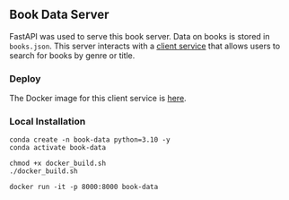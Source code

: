 ## Book Data Server

FastAPI was used to serve this book server. Data on books is stored in `books.json`. This server interacts with a [client service](https://github.com/ongsici/book-client) that allows users to search for books by genre or title.

### Deploy
The Docker image for this client service is [here](https://github.com/users/ongsici/packages/container/package/book-data).

### Local Installation
```
conda create -n book-data python=3.10 -y
conda activate book-data

chmod +x docker_build.sh
./docker_build.sh

docker run -it -p 8000:8000 book-data
```
